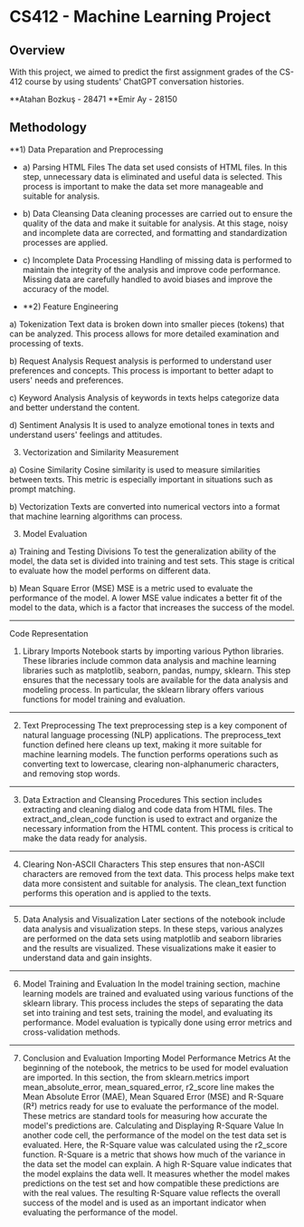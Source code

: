 # CS412 - Machine Learning Project

## Overview

With this project, we aimed to predict the first assignment grades of the CS-412 course by using students' ChatGPT conversation histories.

**Atahan Bozkuş - 28471
**Emir Ay - 28150


## Methodology

**1) Data Preparation and Preprocessing

- a) Parsing HTML Files
  The data set used consists of HTML files. In this step, unnecessary data is eliminated and useful data is selected. This process is important to make the data set more manageable and suitable for analysis.

- b) Data Cleansing
  Data cleaning processes are carried out to ensure the quality of the data and make it suitable for analysis. At this stage, noisy and incomplete data are corrected, and formatting and standardization processes are applied.

- c) Incomplete Data Processing
  Handling of missing data is performed to maintain the integrity of the analysis and improve code performance. Missing data are carefully handled to avoid biases and improve the accuracy of the model.
  
- **2) Feature Engineering

a) Tokenization
  Text data is broken down into smaller pieces (tokens) that can be analyzed. This process allows for more detailed examination and processing of texts.

b) Request Analysis
  Request analysis is performed to understand user preferences and concepts. This process is important to better adapt to users' needs and preferences.

c) Keyword Analysis
  Analysis of keywords in texts helps categorize data and better understand the content.

d) Sentiment Analysis
  It is used to analyze emotional tones in texts and understand users' feelings and attitudes.
  
3) Vectorization and Similarity Measurement

a) Cosine Similarity
  Cosine similarity is used to measure similarities between texts. This metric is especially important in situations such as prompt matching.

b) Vectorization
  Texts are converted into numerical vectors into a format that machine learning algorithms can process.

3) Model Evaluation

a) Training and Testing Divisions
  To test the generalization ability of the model, the data set is divided into training and test sets. This stage is critical to evaluate how the model performs on different data.

b) Mean Square Error (MSE)
  MSE is a metric used to evaluate the performance of the model. A lower MSE value indicates a better fit of the model to the data, which is a factor that increases the success of the model.
  
-------------------------------
Code Representation

1) Library Imports
Notebook starts by importing various Python libraries. These libraries include common data analysis and machine learning libraries such as matplotlib, seaborn, pandas, numpy, sklearn. This step ensures that the necessary tools are available for the data analysis and modeling process. In particular, the sklearn library offers various functions for model training and evaluation.
-------------------------------
2) Text Preprocessing
The text preprocessing step is a key component of natural language processing (NLP) applications. The preprocess_text function defined here cleans up text, making it more suitable for machine learning models. The function performs operations such as converting text to lowercase, clearing non-alphanumeric characters, and removing stop words.
-------------------------------
3) Data Extraction and Cleansing Procedures
This section includes extracting and cleaning dialog and code data from HTML files. The extract_and_clean_code function is used to extract and organize the necessary information from the HTML content. This process is critical to make the data ready for analysis.
-------------------------------
4) Clearing Non-ASCII Characters
This step ensures that non-ASCII characters are removed from the text data. This process helps make text data more consistent and suitable for analysis. The clean_text function performs this operation and is applied to the texts.
-------------------------------
5) Data Analysis and Visualization
Later sections of the notebook include data analysis and visualization steps. In these steps, various analyzes are performed on the data sets using matplotlib and seaborn libraries and the results are visualized. These visualizations make it easier to understand data and gain insights.
------------------------------
6) Model Training and Evaluation
In the model training section, machine learning models are trained and evaluated using various functions of the sklearn library. This process includes the steps of separating the data set into training and test sets, training the model, and evaluating its performance. Model evaluation is typically done using error metrics and cross-validation methods.
------------------------------
7) Conclusion and Evaluation
Importing Model Performance Metrics
At the beginning of the notebook, the metrics to be used for model evaluation are imported. In this section, the from sklearn.metrics import mean_absolute_error, mean_squared_error, r2_score line makes the Mean Absolute Error (MAE), Mean Squared Error (MSE) and R-Square (R²) metrics ready for use to evaluate the performance of the model. These metrics are standard tools for measuring how accurate the model's predictions are.
Calculating and Displaying R-Square Value
In another code cell, the performance of the model on the test data set is evaluated. Here, the R-Square value was calculated using the r2_score function. R-Square is a metric that shows how much of the variance in the data set the model can explain. A high R-Square value indicates that the model explains the data well. It measures whether the model makes predictions on the test set and how compatible these predictions are with the real values. The resulting R-Square value reflects the overall success of the model and is used as an important indicator when evaluating the performance of the model.
